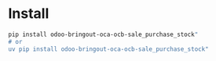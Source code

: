 # Install

```bash
pip install odoo-bringout-oca-ocb-sale_purchase_stock"
# or
uv pip install odoo-bringout-oca-ocb-sale_purchase_stock"
```
